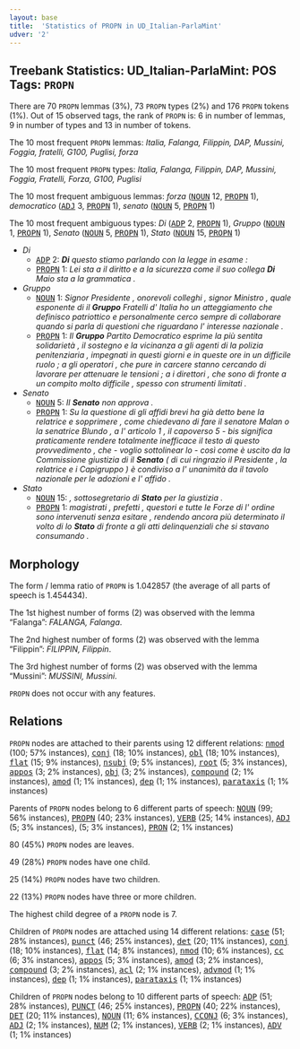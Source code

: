 ```yaml
---
layout: base
title:  'Statistics of PROPN in UD_Italian-ParlaMint'
udver: '2'
---
```


## Treebank Statistics: UD_Italian-ParlaMint: POS Tags: `PROPN`

There are 70 `PROPN` lemmas (3%), 73 `PROPN` types (2%) and 176 `PROPN` tokens (1%).
Out of 15 observed tags, the rank of `PROPN` is: 6 in number of lemmas, 9 in number of types and 13 in number of tokens.

The 10 most frequent `PROPN` lemmas: <em>Italia, Falanga, Filippin, DAP, Mussini, Foggia, fratelli, G100, Puglisi, forza</em>

The 10 most frequent `PROPN` types:  <em>Italia, Falanga, Filippin, DAP, Mussini, Foggia, Fratelli, Forza, G100, Puglisi</em>

The 10 most frequent ambiguous lemmas: <em>forza</em> (<tt><a href="it_parlamint-pos-NOUN.html">NOUN</a></tt> 12, <tt><a href="it_parlamint-pos-PROPN.html">PROPN</a></tt> 1), <em>democratico</em> (<tt><a href="it_parlamint-pos-ADJ.html">ADJ</a></tt> 3, <tt><a href="it_parlamint-pos-PROPN.html">PROPN</a></tt> 1), <em>senato</em> (<tt><a href="it_parlamint-pos-NOUN.html">NOUN</a></tt> 5, <tt><a href="it_parlamint-pos-PROPN.html">PROPN</a></tt> 1)

The 10 most frequent ambiguous types:  <em>Di</em> (<tt><a href="it_parlamint-pos-ADP.html">ADP</a></tt> 2, <tt><a href="it_parlamint-pos-PROPN.html">PROPN</a></tt> 1), <em>Gruppo</em> (<tt><a href="it_parlamint-pos-NOUN.html">NOUN</a></tt> 1, <tt><a href="it_parlamint-pos-PROPN.html">PROPN</a></tt> 1), <em>Senato</em> (<tt><a href="it_parlamint-pos-NOUN.html">NOUN</a></tt> 5, <tt><a href="it_parlamint-pos-PROPN.html">PROPN</a></tt> 1), <em>Stato</em> (<tt><a href="it_parlamint-pos-NOUN.html">NOUN</a></tt> 15, <tt><a href="it_parlamint-pos-PROPN.html">PROPN</a></tt> 1)


* <em>Di</em>
  * <tt><a href="it_parlamint-pos-ADP.html">ADP</a></tt> 2: <em><b>Di</b> questo stiamo parlando con la legge in esame :</em>
  * <tt><a href="it_parlamint-pos-PROPN.html">PROPN</a></tt> 1: <em>Lei sta a il diritto e a la sicurezza come il suo collega <b>Di</b> Maio sta a la grammatica .</em>
* <em>Gruppo</em>
  * <tt><a href="it_parlamint-pos-NOUN.html">NOUN</a></tt> 1: <em>Signor Presidente , onorevoli colleghi , signor Ministro , quale esponente di il <b>Gruppo</b> Fratelli d' Italia ho un atteggiamento che definisco patriottico e personalmente cerco sempre di collaborare quando si parla di questioni che riguardano l' interesse nazionale .</em>
  * <tt><a href="it_parlamint-pos-PROPN.html">PROPN</a></tt> 1: <em>Il <b>Gruppo</b> Partito Democratico esprime la più sentita solidarietà , il sostegno e la vicinanza a gli agenti di la polizia penitenziaria , impegnati in questi giorni e in queste ore in un difficile ruolo ; a gli operatori , che pure in carcere stanno cercando di lavorare per attenuare le tensioni ; a i direttori , che sono di fronte a un compito molto difficile , spesso con strumenti limitati .</em>
* <em>Senato</em>
  * <tt><a href="it_parlamint-pos-NOUN.html">NOUN</a></tt> 5: <em>Il <b>Senato</b> non approva .</em>
  * <tt><a href="it_parlamint-pos-PROPN.html">PROPN</a></tt> 1: <em>Su la questione di gli affidi brevi ha già detto bene la relatrice e sopprimere , come chiedevano di fare il senatore Malan o la senatrice Blundo , a l' articolo 1 , il capoverso 5 - bis significa praticamente rendere totalmente inefficace il testo di questo provvedimento , che - voglio sottolinear lo - così come è uscito da la Commissione giustizia di il <b>Senato</b> ( di cui ringrazio il Presidente , la relatrice e i Capigruppo ) è condiviso a l' unanimità da il tavolo nazionale per le adozioni e l' affido .</em>
* <em>Stato</em>
  * <tt><a href="it_parlamint-pos-NOUN.html">NOUN</a></tt> 15: <em>, sottosegretario di <b>Stato</b> per la giustizia .</em>
  * <tt><a href="it_parlamint-pos-PROPN.html">PROPN</a></tt> 1: <em>magistrati , prefetti , questori e tutte le Forze di l' ordine sono intervenuti senza esitare , rendendo ancora più determinato il volto di lo <b>Stato</b> di fronte a gli atti delinquenziali che si stavano consumando .</em>

## Morphology

The form / lemma ratio of `PROPN` is 1.042857 (the average of all parts of speech is 1.454434).

The 1st highest number of forms (2) was observed with the lemma “Falanga”: <em>FALANGA, Falanga</em>.

The 2nd highest number of forms (2) was observed with the lemma “Filippin”: <em>FILIPPIN, Filippin</em>.

The 3rd highest number of forms (2) was observed with the lemma “Mussini”: <em>MUSSINI, Mussini</em>.

`PROPN` does not occur with any features.


## Relations

`PROPN` nodes are attached to their parents using 12 different relations: <tt><a href="it_parlamint-dep-nmod.html">nmod</a></tt> (100; 57% instances), <tt><a href="it_parlamint-dep-conj.html">conj</a></tt> (18; 10% instances), <tt><a href="it_parlamint-dep-obl.html">obl</a></tt> (18; 10% instances), <tt><a href="it_parlamint-dep-flat.html">flat</a></tt> (15; 9% instances), <tt><a href="it_parlamint-dep-nsubj.html">nsubj</a></tt> (9; 5% instances), <tt><a href="it_parlamint-dep-root.html">root</a></tt> (5; 3% instances), <tt><a href="it_parlamint-dep-appos.html">appos</a></tt> (3; 2% instances), <tt><a href="it_parlamint-dep-obj.html">obj</a></tt> (3; 2% instances), <tt><a href="it_parlamint-dep-compound.html">compound</a></tt> (2; 1% instances), <tt><a href="it_parlamint-dep-amod.html">amod</a></tt> (1; 1% instances), <tt><a href="it_parlamint-dep-dep.html">dep</a></tt> (1; 1% instances), <tt><a href="it_parlamint-dep-parataxis.html">parataxis</a></tt> (1; 1% instances)

Parents of `PROPN` nodes belong to 6 different parts of speech: <tt><a href="it_parlamint-pos-NOUN.html">NOUN</a></tt> (99; 56% instances), <tt><a href="it_parlamint-pos-PROPN.html">PROPN</a></tt> (40; 23% instances), <tt><a href="it_parlamint-pos-VERB.html">VERB</a></tt> (25; 14% instances), <tt><a href="it_parlamint-pos-ADJ.html">ADJ</a></tt> (5; 3% instances),  (5; 3% instances), <tt><a href="it_parlamint-pos-PRON.html">PRON</a></tt> (2; 1% instances)

80 (45%) `PROPN` nodes are leaves.

49 (28%) `PROPN` nodes have one child.

25 (14%) `PROPN` nodes have two children.

22 (13%) `PROPN` nodes have three or more children.

The highest child degree of a `PROPN` node is 7.

Children of `PROPN` nodes are attached using 14 different relations: <tt><a href="it_parlamint-dep-case.html">case</a></tt> (51; 28% instances), <tt><a href="it_parlamint-dep-punct.html">punct</a></tt> (46; 25% instances), <tt><a href="it_parlamint-dep-det.html">det</a></tt> (20; 11% instances), <tt><a href="it_parlamint-dep-conj.html">conj</a></tt> (18; 10% instances), <tt><a href="it_parlamint-dep-flat.html">flat</a></tt> (14; 8% instances), <tt><a href="it_parlamint-dep-nmod.html">nmod</a></tt> (10; 6% instances), <tt><a href="it_parlamint-dep-cc.html">cc</a></tt> (6; 3% instances), <tt><a href="it_parlamint-dep-appos.html">appos</a></tt> (5; 3% instances), <tt><a href="it_parlamint-dep-amod.html">amod</a></tt> (3; 2% instances), <tt><a href="it_parlamint-dep-compound.html">compound</a></tt> (3; 2% instances), <tt><a href="it_parlamint-dep-acl.html">acl</a></tt> (2; 1% instances), <tt><a href="it_parlamint-dep-advmod.html">advmod</a></tt> (1; 1% instances), <tt><a href="it_parlamint-dep-dep.html">dep</a></tt> (1; 1% instances), <tt><a href="it_parlamint-dep-parataxis.html">parataxis</a></tt> (1; 1% instances)

Children of `PROPN` nodes belong to 10 different parts of speech: <tt><a href="it_parlamint-pos-ADP.html">ADP</a></tt> (51; 28% instances), <tt><a href="it_parlamint-pos-PUNCT.html">PUNCT</a></tt> (46; 25% instances), <tt><a href="it_parlamint-pos-PROPN.html">PROPN</a></tt> (40; 22% instances), <tt><a href="it_parlamint-pos-DET.html">DET</a></tt> (20; 11% instances), <tt><a href="it_parlamint-pos-NOUN.html">NOUN</a></tt> (11; 6% instances), <tt><a href="it_parlamint-pos-CCONJ.html">CCONJ</a></tt> (6; 3% instances), <tt><a href="it_parlamint-pos-ADJ.html">ADJ</a></tt> (2; 1% instances), <tt><a href="it_parlamint-pos-NUM.html">NUM</a></tt> (2; 1% instances), <tt><a href="it_parlamint-pos-VERB.html">VERB</a></tt> (2; 1% instances), <tt><a href="it_parlamint-pos-ADV.html">ADV</a></tt> (1; 1% instances)

